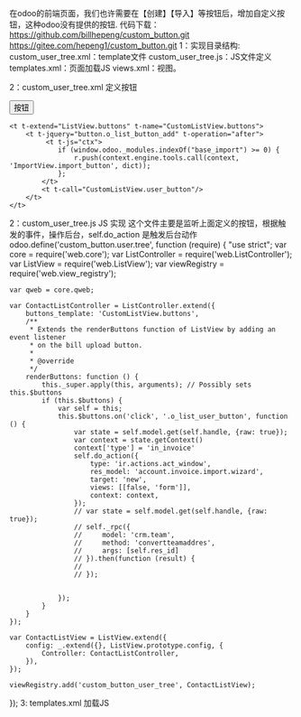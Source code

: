 在odoo的前端页面，我们也许需要在【创建】【导入】等按钮后，增加自定义按钮，这种odoo没有提供的按钮.
代码下载：https://github.com/billhepeng/custom_button.git
                      https://gitee.com/hepeng1/custom_button.git
1：实现目录结构:
custom_user_tree.xml：template文件 
custom_user_tree.js：JS文件定义 
templates.xml：页面加载JS
views.xml：视图。

2：custom_user_tree.xml  定义按钮
<?xml version="1.0" encoding="UTF-8"?>

<templates id="template" xml:space="preserve">
    <t t-name="CustomListView.user_button">
        <button type="button" class="btn btn-primary o_list_user_button">
            按钮
        </button>
    </t>

    <t t-extend="ListView.buttons" t-name="CustomListView.buttons">
        <t t-jquery="button.o_list_button_add" t-operation="after">
             <t t-js="ctx">
                if (window.odoo._modules.indexOf("base_import") >= 0) {
                    r.push(context.engine.tools.call(context, 'ImportView.import_button', dict));
                };
            </t>
            <t t-call="CustomListView.user_button"/>
        </t>
    </t>
</templates>
2：custom_user_tree.js JS 实现
这个文件主要是监听上面定义的按钮，根据触发的事件，操作后台，self.do_action 是触发后台动作
odoo.define('custom_button.user.tree', function (require) {
    "use strict";
    var core = require('web.core');
    var ListController = require('web.ListController');
    var ListView = require('web.ListView');
    var viewRegistry = require('web.view_registry');

    var qweb = core.qweb;

    var ContactListController = ListController.extend({
        buttons_template: 'CustomListView.buttons',
        /**
         * Extends the renderButtons function of ListView by adding an event listener
         * on the bill upload button.
         *
         * @override
         */
        renderButtons: function () {
            this._super.apply(this, arguments); // Possibly sets this.$buttons
            if (this.$buttons) {
                var self = this;
                this.$buttons.on('click', '.o_list_user_button', function () {
                    var state = self.model.get(self.handle, {raw: true});
                    var context = state.getContext()
                    context['type'] = 'in_invoice'
                    self.do_action({
                        type: 'ir.actions.act_window',
                        res_model: 'account.invoice.import.wizard',
                        target: 'new',
                        views: [[false, 'form']],
                        context: context,
                    });
                    // var state = self.model.get(self.handle, {raw: true});
                    // self._rpc({
                    //     model: 'crm.team',
                    //     method: 'convertteamaddres',
                    //     args: [self.res_id]
                    // }).then(function (result) {
                    //
                    // });


                });
            }
        }
    });

    var ContactListView = ListView.extend({
        config: _.extend({}, ListView.prototype.config, {
            Controller: ContactListController,
        }),
    });

    viewRegistry.add('custom_button_user_tree', ContactListView);
});
3: templates.xml 加载JS
<?xml version="1.0" encoding="utf-8"?>
<odoo>
 <template id="assets_backend" name="account assets" inherit_id="web.assets_backend">
        <xpath expr="." position="inside">
            <script type="text/javascript" src="/custom_button/static/src/js/custom_user_tree.js"/>
        </xpath>
    </template>
</odoo>
4: 在相个视图中使用按钮
<?xml version="1.0" encoding="utf-8"?>
<odoo>

    <record model="ir.ui.view" id="view_sales_team_tree">
        <field name="name">res.users.tree.custombutton.inherit</field>
        <field name="model">res.users</field>
        <field name="inherit_id" ref="base.view_users_tree"/>
        <field name="arch" type="xml">
            <xpath expr="//tree" position="attributes">
                <attribute name="js_class">custom_button_user_tree</attribute>
            </xpath>
        </field>
    </record>
</odoo>
5：__manifest__.py  加载相应的视图
# -*- coding: utf-8 -*-
{
    'name': "custom_button",
    'summary': """
        用户自定义Button
        """,
    'description': """
        custom button
    """,
    'author': "hepeng1@163.com",
    'website': "http://www.heyanze.com/",
    'category': 'Uncategorized',
    'version': '0.1',
    'depends': ['base'],
    'data': [
        # 'security/ir.model.access.csv',
        'views/views.xml',
        'views/templates.xml',
    ],
    'demo': [
        'demo/demo.xml',
    ],
    'qweb': [
        "static/src/xml/custom_user_tree.xml"
    ],
}
6：最终实现效果: 
